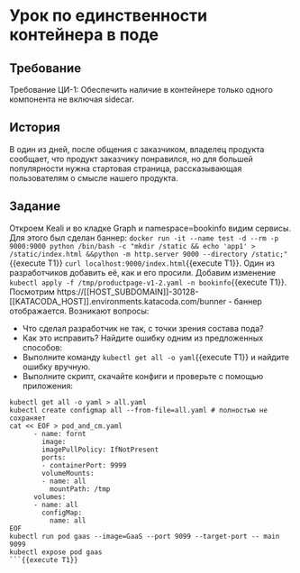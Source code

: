 # Урок по единственности контейнера в поде
## Требование
Требование ЦИ-1: Обеспечить наличие в контейнере только одного компонента не включая sidecar.
## История
В один из дней, после общения с заказчиком, владелец продукта сообщает, что
продукт заказчику понравился, но для большей популярности нужна стартовая
страница, рассказывающая пользователям о смысле нашего продукта. 
## Задание
Откроем Keali и во кладке Graph и namespace=bookinfo видим сервисы. Для
этого был сделан баннер:
``docker run -it --name test -d --rm -p 9000:9000 python /bin/bash -c "mkdir /static && echo 'app1' > /static/index.html &&python -m http.server 9000 --directory /static;"``{{execute T1}}  ``curl localhost:9000/index.html``{{execute T1}}.
Один из разработчиков добавить её, как и его просили. Добавим изменение ```kubectl apply -f /tmp/productpage-v1-2.yaml -n bookinfo```{{execute T1}}. Посмотрим https://[[HOST_SUBDOMAIN]]-30128-[[KATACODA_HOST]].environments.katacoda.com/bunner - баннер отображается.
Возникают вопросы:
* Что сделал разработчик не так, с точки зрения состава пода?
* Как это исправить?
Найдите ошибку одним из предложенных способов:
* Выполните команду ```kubectl get all -o yaml```{{execute T1}} и найдите ошибку вручную.
* Выполните скрипт, скачайте конфиги и проверьте с помощью приложения:
```
kubectl get all -o yaml > all.yaml
kubectl create configmap all --from-file=all.yaml # полностью не сохраняет
cat << EOF > pod_and_cm.yaml
      - name: fornt
        image: 
        imagePullPolicy: IfNotPresent
        ports:
        - containerPort: 9999
        volumeMounts:
        - name: all
          mountPath: /tmp
      volumes:
      - name: all
        configMap:
          name: all
EOF
kubectl run pod gaas --image=GaaS --port 9099 --target-port -- main 9099
kubectl expose pod gaas
```{{execute T1}}
